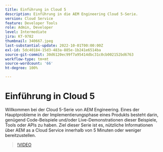 ```yaml
---
title: Einführung in Cloud 5
description: Einführung in die AEM Engineering Cloud 5-Serie.
version: Cloud Service
feature: Developer Tools
role: Admin, Developer
level: Intermediate
jira: KT-9782
thumbnail: 340667.jpeg
last-substantial-update: 2022-10-01T00:00:00Z
exl-id: 5dc40184-15d3-483a-885e-1b241e6514ba
source-git-commit: 30d6120ec99f7a95414dbc31c0cb002152bd6763
workflow-type: tm+mt
source-wordcount: '66'
ht-degree: 100%

---
```


# Einführung in Cloud 5

Willkommen bei der Cloud 5-Serie von AEM Engineering. Eines der Hauptprobleme in der Implementierungsphase eines Produkts besteht darin, genügend Code-Beispiele und/oder Live-Demonstrationen dieser Beispiele, Tools oder APIs zu haben. Ziel dieser Serie ist es, nützliche Informationen über AEM as a Cloud Service innerhalb von 5 Minuten oder weniger bereitzustellen.

>[!VIDEO](https://video.tv.adobe.com/v/340667?quality=12&learn=on)
